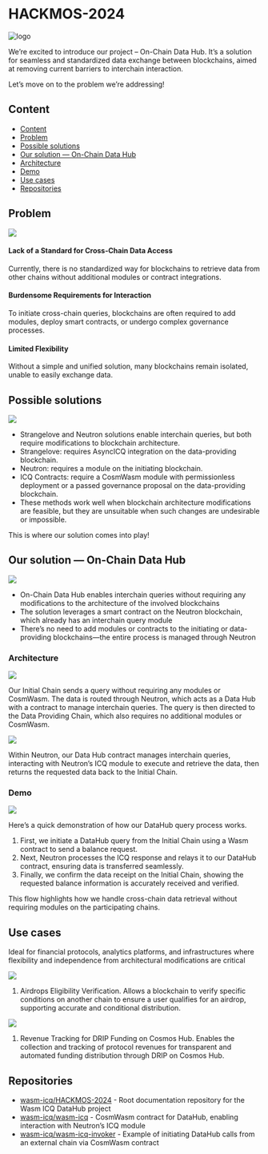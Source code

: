 # HACKMOS-2024

![logo](./resources/logo.png)

We’re excited to introduce our project – On-Chain Data Hub. It’s a solution for seamless and standardized data exchange between blockchains, aimed at removing current barriers to interchain interaction.​

Let’s move on to the problem we’re addressing!

## Content
* [Content](#Content)
* [Problem](#Problem)
* [Possible solutions](#Possible)
* [Our solution — On-Chain Data Hub](#Our)
* [Architecture](#Architecture)
* [Demo](#Demo)
* [Use cases](#Use)
* [Repositories](#Repositories)

## Problem

![](resources/slides/Slide2.jpg)

#### Lack of a Standard for Cross-Chain Data Access
Currently, there is no standardized way for blockchains to retrieve data from other chains without additional modules or  contract integrations.

#### Burdensome Requirements for Interaction
To initiate cross-chain queries, blockchains are often required to add modules, deploy smart contracts, or undergo complex governance processes.

#### Limited Flexibility
Without a simple and unified solution, many blockchains remain isolated, unable to easily exchange data.

## Possible solutions

![](resources/slides/Slide3.jpg)

- Strangelove and Neutron solutions enable interchain queries, but both require modifications to blockchain architecture.
- Strangelove: requires AsyncICQ integration on the data-providing blockchain.
- Neutron: requires a module on the initiating blockchain.
- ICQ Contracts: require a CosmWasm module with permissionless deployment or a passed governance proposal on the data-providing blockchain.
- These methods work well when blockchain architecture modifications are feasible, but they are unsuitable when such changes are undesirable or impossible.

This is where our solution comes into play!

## Our solution — On-Chain Data Hub

![](resources/slides/Slide4.jpg)

- On-Chain Data Hub enables interchain queries without requiring any modifications to the architecture of the involved blockchains
- The solution leverages a smart contract on the Neutron blockchain, which already has an interchain query module
- There’s no need to add modules or contracts to the initiating or data-providing blockchains—the entire process is managed through Neutron

### Architecture

![](resources/slides/Slide5.jpg)

Our Initial Chain sends a query without requiring any modules or CosmWasm. The data is routed through Neutron, which acts as a Data Hub with a contract to manage interchain queries. The query is then directed to the Data Providing Chain, which also requires no additional modules or CosmWasm.

![](resources/slides/Slide6.jpg)

Within Neutron, our Data Hub contract manages interchain queries, interacting with Neutron’s ICQ module to execute and retrieve the data, then returns the requested data back to the Initial Chain.

### Demo

![](resources/slides/Slide7.jpg)

Here’s a quick demonstration of how our DataHub query process works.

1. First, we initiate a DataHub query from the Initial Chain using a Wasm contract to send a balance request.
2. Next, Neutron processes the ICQ response and relays it to our DataHub contract, ensuring data is transferred seamlessly.
3. Finally, we confirm the data receipt on the Initial Chain, showing the requested balance information is accurately received and verified.

This flow highlights how we handle cross-chain data retrieval without requiring modules on the participating chains.

## Use cases

Ideal for financial protocols, analytics platforms, and infrastructures where flexibility and independence from architectural modifications are critical

![](resources/slides/Slide8.jpg)

1. Airdrops Eligibility Verification. Allows a blockchain to verify specific conditions on another chain to ensure a user qualifies for an airdrop, supporting accurate and conditional distribution.

![](resources/slides/Slide9.jpg)

1. Revenue Tracking for DRIP Funding on Cosmos Hub. Enables the collection and tracking of protocol revenues for transparent and automated funding distribution through DRIP on Cosmos Hub.

## Repositories

* [wasm-icq/HACKMOS-2024](https://github.com/wasm-icq/HACKMOS-2024) - Root documentation repository for the Wasm ICQ DataHub project
* [wasm-icq/wasm-icq](https://github.com/wasm-icq/wasm-icq) - CosmWasm contract for DataHub, enabling interaction with Neutron’s ICQ module
* [wasm-icq/wasm-icq-invoker](https://github.com/wasm-icq/wasm-icq-invoker) - Example of initiating DataHub calls from an external chain via CosmWasm contract
